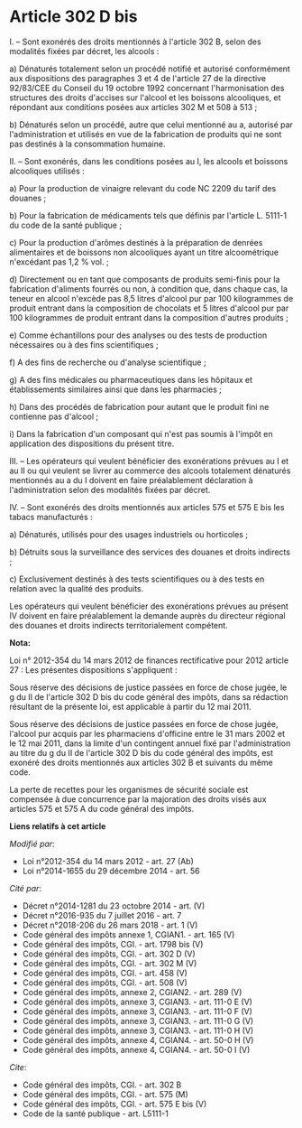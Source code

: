 # Article 302 D bis

I. – Sont exonérés des droits mentionnés à l'article 302 B, selon des modalités fixées par décret, les alcools :

a) Dénaturés totalement selon un procédé notifié et autorisé conformément aux dispositions des paragraphes 3 et 4 de
l'article 27 de la directive 92/83/CEE du Conseil du 19 octobre 1992 concernant l'harmonisation des structures des droits
d'accises sur l'alcool et les boissons alcooliques, et répondant aux conditions posées aux articles 302 M et 508 à 513 ;

b) Dénaturés selon un procédé, autre que celui mentionné au a, autorisé par l'administration et utilisés en vue de la
fabrication de produits qui ne sont pas destinés à la consommation humaine.

II. – Sont exonérés, dans les conditions posées au I, les alcools et boissons alcooliques utilisés :

a) Pour la production de vinaigre relevant du code NC 2209 du tarif des douanes ;

b) Pour la fabrication de médicaments tels que définis par l'article L. 5111-1 du code de la santé publique ;

c) Pour la production d'arômes destinés à la préparation de denrées alimentaires et de boissons non alcooliques ayant un
titre alcoométrique n'excédant pas 1,2 % vol. ;

d) Directement ou en tant que composants de produits semi-finis pour la fabrication d'aliments fourrés ou non, à condition
que, dans chaque cas, la teneur en alcool n'excède pas 8,5 litres d'alcool pur par 100 kilogrammes de produit entrant dans la
composition de chocolats et 5 litres d'alcool pur par 100 kilogrammes de produit entrant dans la composition d'autres
produits ;

e) Comme échantillons pour des analyses ou des tests de production nécessaires ou à des fins scientifiques ;

f) A des fins de recherche ou d'analyse scientifique ;

g) A des fins médicales ou pharmaceutiques dans les hôpitaux et établissements similaires ainsi que dans les pharmacies ;

h) Dans des procédés de fabrication pour autant que le produit fini ne contienne pas d'alcool ;

i) Dans la fabrication d'un composant qui n'est pas soumis à l'impôt en application des dispositions du présent titre.

III. – Les opérateurs qui veulent bénéficier des exonérations prévues au I et au II ou qui veulent se livrer au commerce des
alcools totalement dénaturés mentionnés au a du I doivent en faire préalablement déclaration à l'administration selon des
modalités fixées par décret.

IV. – Sont exonérés des droits mentionnés aux articles 575 et 575 E bis les tabacs manufacturés :

a) Dénaturés, utilisés pour des usages industriels ou horticoles ;

b) Détruits sous la surveillance des services des douanes et droits indirects ;

c) Exclusivement destinés à des tests scientifiques ou à des tests en relation avec la qualité des produits.

Les opérateurs qui veulent bénéficier des exonérations prévues au présent IV doivent en faire préalablement la demande auprès
du directeur régional des douanes et droits indirects territorialement compétent.

**Nota:**

Loi n° 2012-354 du 14 mars 2012 de finances rectificative pour 2012 article 27 : Les présentes dispositions s'appliquent :

Sous réserve des décisions de justice passées en force de chose jugée, le g du II de l'article 302 D bis du code général des
impôts, dans sa rédaction résultant de la présente loi, est applicable à partir du 12 mai 2011.

Sous réserve des décisions de justice passées en force de chose jugée, l'alcool pur acquis par les pharmaciens d'officine
entre le 31 mars 2002 et le 12 mai 2011, dans la limite d'un contingent annuel fixé par l'administration au titre du g du II
de l'article 302 D bis du code général des impôts, est exonéré des droits mentionnés aux articles 302 B et suivants du même
code.

La perte de recettes pour les organismes de sécurité sociale est compensée à due concurrence par la majoration des droits
visés aux articles 575 et 575 A du code général des impôts.

**Liens relatifs à cet article**

_Modifié par_:

  - Loi n°2012-354 du 14 mars 2012 - art. 27 (Ab)
  - Loi n°2014-1655 du 29 décembre 2014 - art. 56

_Cité par_:

  - Décret n°2014-1281 du 23 octobre 2014 - art. (V)
  - Décret n°2016-935 du 7 juillet 2016 - art. 7
  - Décret n°2018-206 du 26 mars 2018 - art. 1 (V)
  - Code général des impôts annexe 1, CGIAN1. - art. 165 (V)
  - Code général des impôts, CGI. - art. 1798 bis (V)
  - Code général des impôts, CGI. - art. 302 D (V)
  - Code général des impôts, CGI. - art. 302 M (V)
  - Code général des impôts, CGI. - art. 458 (V)
  - Code général des impôts, CGI. - art. 508 (V)
  - Code général des impôts, annexe 2, CGIAN2. - art. 289 (V)
  - Code général des impôts, annexe 3, CGIAN3. - art. 111-0 E (V)
  - Code général des impôts, annexe 3, CGIAN3. - art. 111-0 F (V)
  - Code général des impôts, annexe 3, CGIAN3. - art. 111-0 G (V)
  - Code général des impôts, annexe 3, CGIAN3. - art. 111-0 H (V)
  - Code général des impôts, annexe 4, CGIAN4. - art. 50-0 H (V)
  - Code général des impôts, annexe 4, CGIAN4. - art. 50-0 I (V)

_Cite_:

  - Code général des impôts, CGI. - art. 302 B
  - Code général des impôts, CGI. - art. 575 (M)
  - Code général des impôts, CGI. - art. 575 E bis (V)
  - Code de la santé publique - art. L5111-1
